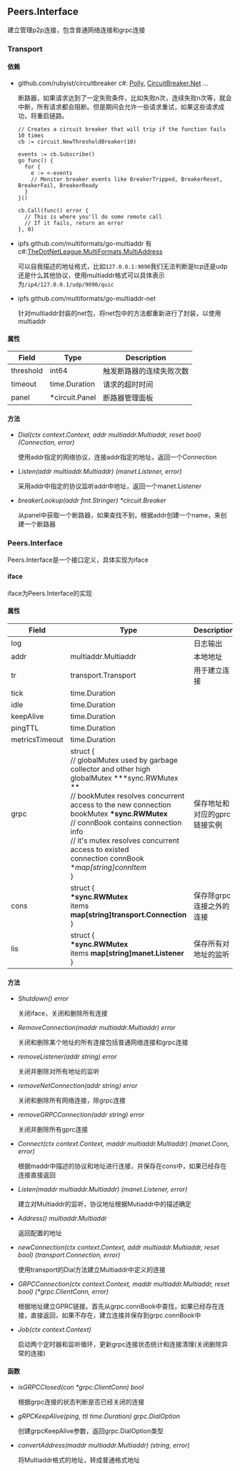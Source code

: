 ## Peers.Interface

建立管理p2p连接，包含普通网络连接和grpc连接

### Transport

#### 依赖

* github.com/rubyist/circuitbreaker c#: [Polly](https://www.nuget.org/packages/Polly/), [CircuitBreaker.Net](https://www.nuget.org/packages/CircuitBreaker.Net/)  ...

  断路器，如果请求达到了一定失败条件，比如失败n次，连续失败n次等，就会中断，所有请求都会阻断。但是期间会允许一些请求重试，如果这些请求成功，将重启链路。
  ```
  // Creates a circuit breaker that will trip if the function fails 10 times
  cb := circuit.NewThresholdBreaker(10)

  events := cb.Subscribe()
  go func() {
    for {
      e := <-events
      // Monitor breaker events like BreakerTripped, BreakerReset, BreakerFail, BreakerReady
    }
  }()

  cb.Call(func() error {
    // This is where you'll do some remote call
    // If it fails, return an error
  }, 0)
  ```
  
* ipfs github.com/multiformats/go-multiaddr 有c#:[TheDotNetLeague.MultiFormats.MultiAddress](https://www.nuget.org/packages/TheDotNetLeague.MultiFormats.MultiAddress/)

  可以自我描述的地址格式，比如`127.0.0.1:9090`我们无法判断是tcp还是udp还是什么其他协议，使用multiaddr格式可以具体表示为`/ip4/127.0.0.1/udp/9090/quic`

* ipfs github.com/multiformats/go-multiaddr-net

  针对multiaddr封装的net包，将net包中的方法都重新进行了封装，以使用multiaddr

#### 属性

| Field     | Type           | Description              |
| --------- | -------------- | ------------------------ |
| threshold | int64          | 触发断路器的连续失败次数 |
| timeout   | time.Duration  | 请求的超时时间           |
| panel     | *circuit.Panel | 断路器管理面板           |

#### 方法

* *Dial(ctx context.Context, addr multiaddr.Multiaddr, reset bool) (Connection, error)*

  使用addr指定的网络协议，连接addr指定的地址，返回一个Connection

* *Listen(addr multiaddr.Multiaddr) (manet.Listener, error)*

  采用addr中指定的协议监听addr中地址，返回一个manet.Listener

* *breakerLookup(addr fmt.Stringer) \*circuit.Breaker*

  从panel中获取一个断路器，如果查找不到，根据addr创建一个name，来创建一个断路器

### Peers.Interface

Peers.Interface是一个接口定义，具体实现为iface

#### iface

iface为Peers.Interface的实现

#### 属性

| Field          | Type                                                         | Description                  |
| -------------- | ------------------------------------------------------------ | ---------------------------- |
| log            |                                                              | 日志输出                     |
| addr           | multiaddr.Multiaddr                                          | 本地地址                     |
| tr             | transport.Transport                                          | 用于建立连接                 |
| tick           | time.Duration                                                |                              |
| idle           | time.Duration                                                |                              |
| keepAlive      | time.Duration                                                |                              |
| pingTTL        | time.Duration                                                |                              |
| metricsTimeout | time.Duration                                                |                              |
| grpc           | struct {<br>	// globalMutex used by garbage collector and other high<br> globalMutex **\*sync.RWMutex **<br>  // bookMutex resolves concurrent access to the new connection<br> bookMutex **\*sync.RWMutex**<br> // connBook contains connection info<br> // it's mutex resolves concurrent access to existed<br> connection connBook **map[string]*connItem**<br> } | 保存地址和对应的gprc链接实例 |
| cons           | struct {<br> **\*sync.RWMutex**<br/> items **map[string]transport.Connection**<br>} | 保存除grpc连接之外的连接     |
| lis            | struct {<br> **\*sync.RWMutex**<br> items **map[string]manet.Listener**<br> } | 保存所有对地址的监听         |

#### 方法

* *Shutdown() error*

  关闭iface，关闭和删除所有连接

* *RemoveConnection(maddr multiaddr.Multiaddr) error*

  关闭和删除某个地址的所有连接包括普通网络连接和grpc连接

* *removeListener(addr string) error*

  关闭并删除对所有地址的监听

* *removeNetConnection(addr string) error*

  关闭和删除所有网络连接，除grpc连接

* *removeGRPCConnection(addr string) error*

  关闭并删除所有gprc连接

* *Connect(ctx context.Context, maddr multiaddr.Multiaddr) (manet.Conn, error)*

  根据maddr中描述的协议和地址进行连接，并保存在cons中，如果已经存在连接直接返回

* *Listen(maddr multiaddr.Multiaddr) (manet.Listener, error)*

  建立对Multiaddr的监听，协议地址根据Mutiaddr中的描述确定

* *Address() multiaddr.Multiaddr*

  返回配置的地址

* *newConnection(ctx context.Context, addr multiaddr.Multiaddr, reset bool) (transport.Connection, error)*

  使用transport的Dial方法建立Multiaddr中定义的连接

* *GRPCConnection(ctx context.Context, maddr multiaddr.Multiaddr, reset bool) (\*grpc.ClientConn, error)*

  根据地址建立GPRC链接。首先从grpc.connBook中查找，如果已经存在连接，直接返回，如果不存在，建立连接并保存到grpc.connBook中
  
* *Job(ctx context.Context)*

  启动两个定时器和监听循环，更新grpc连接状态统计和连接清理(关闭删除异常的连接)

#### 函数

* *isGRPCClosed(con \*grpc.ClientConn) bool*

  根据grpc连接的状态判断是否已经关闭的连接

* *gRPCKeepAlive(ping, ttl time.Duration) grpc.DialOption*

  创建grpcKeepAlive参数，返回grpc.DialOption类型

* *convertAddress(maddr multiaddr.Multiaddr) (string, error)*

  将Multiaddr格式的地址，转成普通格式地址
  